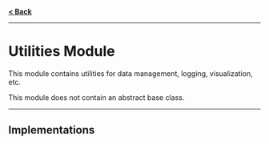 [**< Back**](../README.md)

---

# Utilities Module

This module contains utilities for data management, logging, visualization, etc.

This module does not contain an abstract base class.

---

## Implementations

### 


